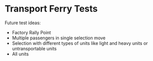# Transport Ferry Tests

Future test ideas:

* Factory Rally Point
* Multiple passengers in single selection move
* Selection with different types of units like light and heavy units or untransportable units
* All units
